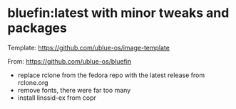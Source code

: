 # bluefin:latest with minor tweaks and packages

Template:  https://github.com/ublue-os/image-template

From:  https://github.com/ublue-os/bluefin

- replace rclone from the fedora repo with the latest release from rclone.org
- remove fonts, there were far too many
- install linssid-ex from copr